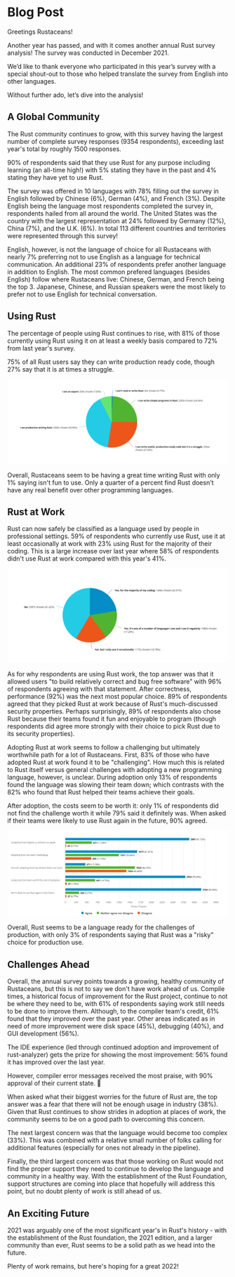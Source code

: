 # Blog Post

Greetings Rustaceans!

Another year has passed, and with it comes another annual Rust survey analysis! The survey was conducted in December 2021. 

We’d like to thank everyone who participated in this year’s survey with a special shout-out to those who helped translate the survey from English into other languages. 

Without further ado, let’s dive into the analysis!

## A Global Community

The Rust community continues to grow, with this survey having the largest number of complete survey responses (9354 respondents), exceeding last year's total by roughly 1500 responses.

90% of respondents said that they use Rust for any purpose including learning (an all-time high!) with 5% stating they have in the past and 4% stating they have yet to use Rust.

The survey was offered in 10 languages with 78% filling out the survey in English followed by Chinese (6%), German (4%), and French (3%). Despite English being the language most respondents completed the survey in, respondents hailed from all around the world. The United States was the country with the largest representation at 24% followed by Germany (12%), China (7%), and the U.K. (6%). In total 113 different countries and territories were represented through this survey!

English, however, is not the language of choice for all Rustaceans with nearly 7% preferring not to use English as a language for technical communication. An additional 23% of respondents prefer another language in addition to English. The most common prefered languages (besides English) follow where Rustaceans live: Chinese, German, and French being the top 3. Japanese, Chinese, and Russian speakers were the most likely to prefer not to use English for technical conversation.

## Using Rust

The percentage of people using Rust continues to rise, with 81% of those currently using Rust using it on at least a weekly basis compared to 72% from last year's survey.

75% of all Rust users say they can write production ready code, though 27% say that it is at times a struggle.

![Rust expertise](/images/2022-02-RustSurvey/expertise.png)

Overall, Rustaceans seem to be having a great time writing Rust with only 1% saying isn't fun to use. Only a quarter of a percent find Rust doesn't have any real benefit over other programming languages.

## Rust at Work

Rust can now safely be classified as a language used by people in professional settings. 59% of respondents who currently use Rust, use it at least occasionally at work with 23% using Rust for the majority of their coding. This is a large increase over last year where 58% of respondents didn't use Rust at work compared with this year's 41%.

![Do you use Rust at work?](/images/2022-02-RustSurvey/rust-at-work.png)

As for why respondents are using Rust work, the top answer was that it allowed users "to build relatively correct and bug free software" with 96% of respondents agreeing with that statement. After correctness, performance (92%) was the next most popular choice. 89% of respondents agreed that they picked Rust at work because of Rust's much-discussed security properties. Perhaps surprisingly, 89% of respondents also chose Rust because their teams found it fun and enjoyable to program (though respondents did agree more strongly with their choice to pick Rust due to its security properties).

Adopting Rust at work seems to follow a challenging but ultimately worthwhile path for a lot of Rustaceans. First, 83% of those who have adopted Rust at work found it to be "challenging". How much this is related to Rust itself versus general challenges with adopting a new programming language, however, is unclear. During adoption only 13% of respondents found the language was slowing their team down; which contrasts with the 82% who found that Rust helped their teams achieve their goals.

After adoption, the costs seem to be worth it: only 1% of respondents did not find the challenge worth it while 79% said it definitely was. When asked if their teams were likely to use Rust again in the future, 90% agreed.

![Adopting Rust](/images/2022-02-RustSurvey/rust-adoption.png)

Overall, Rust seems to be a language ready for the challenges of production, with only 3% of respondents saying that Rust was a "risky" choice for production use.

## Challenges Ahead

Overall, the annual survey points towards a growing, healthy community of Rustaceans, but this is not to say we don't have work ahead of us. Compile times, a historical focus of improvement for the Rust project, continue to not be where they need to be, with 61% of respondents saying work still needs to be done to improve them. Although, to the compiler team's credit, 61% found that they improved over the past year.  Other areas indicated as in need of more improvement were disk space (45%), debugging (40%), and GUI development (56%). 

The IDE experience (led through continued adoption and improvement of rust-analyzer) gets the prize for showing the most improvement:  56% found it has improved over the last year.

However, compiler error messages received the most praise, with 90% approval of their current state. 🎉

When asked what their biggest worries for the future of Rust are, the top answer was a fear that there will not be enough usage in industry (38%). Given that Rust continues to show strides in adoption at places of work, the community seems to be on a good path to overcoming this concern. 

The next largest concern was that the language would become too complex (33%). This was combined with a relative small number of folks calling for additional features (especially for ones not already in the pipeline). 

Finally, the third largest concern was that those working on Rust would not find the proper support they need to continue to develop the language and community in a healthy way. With the establishment of the Rust Foundation, support structures are coming into place that hopefully will address this point, but no doubt plenty of work is still ahead of us.

## An Exciting Future

2021 was arguably one of the most significant year's in Rust's history - with the establishment of the Rust foundation, the 2021 edition, and a larger community than ever, Rust seems to be a solid path as we head into the future. 

Plenty of work remains, but here's hoping for a great 2022!